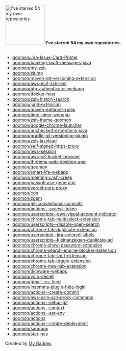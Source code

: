 <img src="https://my-badges.github.io/my-badges/self-star.png" alt="I&apos;ve starred 54 my own repositories." title="I&apos;ve starred 54 my own repositories." width="128">
<strong>I&apos;ve starred 54 my own repositories.</strong>
<br><br>

- <a href="https://github.com/qoomon/Jira-Issue-Card-Printer">qoomon/Jira-Issue-Card-Printer</a>
- <a href="https://github.com/qoomon/banking-swift-messages-java">qoomon/banking-swift-messages-java</a>
- <a href="https://github.com/qoomon/my-zsh">qoomon/my-zsh</a>
- <a href="https://github.com/qoomon/zjump">qoomon/zjump</a>
- <a href="https://github.com/qoomon/maven-git-versioning-extension">qoomon/maven-git-versioning-extension</a>
- <a href="https://github.com/qoomon/aws-ec2-ssh-iam">qoomon/aws-ec2-ssh-iam</a>
- <a href="https://github.com/qoomon/otp-authenticator-webapp">qoomon/otp-authenticator-webapp</a>
- <a href="https://github.com/qoomon/docker-host">qoomon/docker-host</a>
- <a href="https://github.com/qoomon/zsh-history-search">qoomon/zsh-history-search</a>
- <a href="https://github.com/qoomon/junit-extension">qoomon/junit-extension</a>
- <a href="https://github.com/qoomon/maven-enforcer-rules">qoomon/maven-enforcer-rules</a>
- <a href="https://github.com/qoomon/time-timer-webapp">qoomon/time-timer-webapp</a>
- <a href="https://github.com/qoomon/zsh-theme-qoomon">qoomon/zsh-theme-qoomon</a>
- <a href="https://github.com/qoomon/google-chrome-launcher">qoomon/google-chrome-launcher</a>
- <a href="https://github.com/qoomon/unchecked-exceptions-java">qoomon/unchecked-exceptions-java</a>
- <a href="https://github.com/qoomon/gradle-git-versioning-plugin">qoomon/gradle-git-versioning-plugin</a>
- <a href="https://github.com/qoomon/zsh-lazyload">qoomon/zsh-lazyload</a>
- <a href="https://github.com/qoomon/self-signed-https-proxy">qoomon/self-signed-https-proxy</a>
- <a href="https://github.com/qoomon/aws-session">qoomon/aws-session</a>
- <a href="https://github.com/qoomon/aws-s3-bucket-browser">qoomon/aws-s3-bucket-browser</a>
- <a href="https://github.com/qoomon/threema-web-desktop-app">qoomon/threema-web-desktop-app</a>
- <a href="https://github.com/qoomon/qoomon">qoomon/qoomon</a>
- <a href="https://github.com/qoomon/smart-life-webapp">qoomon/smart-life-webapp</a>
- <a href="https://github.com/qoomon/meeting-cash-creep">qoomon/meeting-cash-creep</a>
- <a href="https://github.com/qoomon/passphrase-generator">qoomon/passphrase-generator</a>
- <a href="https://github.com/qoomon/vercel-cors-proxy">qoomon/vercel-cors-proxy</a>
- <a href="https://github.com/qoomon/cdn">qoomon/cdn</a>
- <a href="https://github.com/qoomon/zgem">qoomon/zgem</a>
- <a href="https://github.com/qoomon/git-conventional-commits">qoomon/git-conventional-commits</a>
- <a href="https://github.com/qoomon/actions--access-token">qoomon/actions--access-token</a>
- <a href="https://github.com/qoomon/userscripts--aws-visual-account-indicator">qoomon/userscripts--aws-visual-account-indicator</a>
- <a href="https://github.com/qoomon/chrome-tab-multiselect-extension">qoomon/chrome-tab-multiselect-extension</a>
- <a href="https://github.com/qoomon/userscripts--disable-open-search">qoomon/userscripts--disable-open-search</a>
- <a href="https://github.com/qoomon/chrome-tab-duplicate-extension">qoomon/chrome-tab-duplicate-extension</a>
- <a href="https://github.com/qoomon/userscripts--jira-colored-labels">qoomon/userscripts--jira-colored-labels</a>
- <a href="https://github.com/qoomon/userscripts--kleinanzeigen-duplicate-ad">qoomon/userscripts--kleinanzeigen-duplicate-ad</a>
- <a href="https://github.com/qoomon/chrome-show-password-extension">qoomon/chrome-show-password-extension</a>
- <a href="https://github.com/qoomon/chrome-search-engine-blocker-extension">qoomon/chrome-search-engine-blocker-extension</a>
- <a href="https://github.com/qoomon/chrome-tab-shift-extension">qoomon/chrome-tab-shift-extension</a>
- <a href="https://github.com/qoomon/chrome-tab-toggle-extension">qoomon/chrome-tab-toggle-extension</a>
- <a href="https://github.com/qoomon/chrome-new-tab-extension">qoomon/chrome-new-tab-extension</a>
- <a href="https://github.com/qoomon/diceware-webapp">qoomon/diceware-webapp</a>
- <a href="https://github.com/qoomon/yolo-secret">qoomon/yolo-secret</a>
- <a href="https://github.com/qoomon/gmail-rss-feed">qoomon/gmail-rss-feed</a>
- <a href="https://github.com/qoomon/insomnia-plugin-hide-login">qoomon/insomnia-plugin-hide-login</a>
- <a href="https://github.com/qoomon/actions--create-commit">qoomon/actions--create-commit</a>
- <a href="https://github.com/qoomon/aws-ssm-ssh-proxy-command">qoomon/aws-ssm-ssh-proxy-command</a>
- <a href="https://github.com/qoomon/actions--setup-git">qoomon/actions--setup-git</a>
- <a href="https://github.com/qoomon/actions--context">qoomon/actions--context</a>
- <a href="https://github.com/qoomon/actions--set-env">qoomon/actions--set-env</a>
- <a href="https://github.com/qoomon/actions">qoomon/actions</a>
- <a href="https://github.com/qoomon/actions--create-deployment">qoomon/actions--create-deployment</a>
- <a href="https://github.com/qoomon/sandbox">qoomon/sandbox</a>
- <a href="https://github.com/qoomon/starlines">qoomon/starlines</a>


Created by <a href="https://github.com/my-badges/my-badges">My Badges</a>